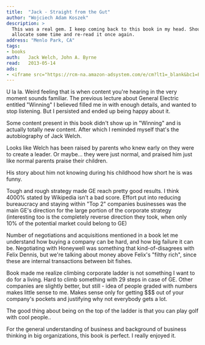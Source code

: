 ```yaml
---
title:	"Jack - Straight from the Gut"
author: "Wojciech Adam Koszek"
description: >
  This was a real gem. I keep coming back to this book in my head. Should
  allocate some time and re-read it once again.
address: "Menlo Park, CA"
tags:
- books
auth:	Jack Welch, John A. Byrne
read:	2013-05-14
ads:
- <iframe src="https://rcm-na.amazon-adsystem.com/e/cm?lt1=_blank&bc1=FFFFFF&IS2=1&npa=1&bg1=FFFFFF&fc1=000000&lc1=FF0000&t=wkoszek08-20&o=1&p=8&l=as4&m=amazon&f=ifr&ref=ss_til&asins=0446690686" style="width:120px;height:240px;" scrolling="no" marginwidth="0" marginheight="0" frameborder="0"></iframe>
---
```

U la la. Weird feeling that is when content you're hearing in the very
moment sounds familiar. The previous lecture about General Electric entitled
"Winning" I believed filled me in with enough details, and wanted to stop
listening. But I persisted and ended up being happy about it.

Some content present in this book didn't show up in "Winning" and is
actually totally new content.  After which I reminded myself that's the
autobiography of Jack Welch.

Looks like Welch has been raised by parents who knew early on they were to
create a leader. Or maybe... they were just normal, and praised him just
like normal parents praise their children.

His story about him not knowing during his childhood how short he is was
funny.

Tough and rough strategy made GE reach pretty good results. I think 4000%
stated by Wikipedia isn't a bad score. Effort put into reducing bureaucracy
and staying within "Top 2" companies businesses was the main GE's direction
for the large portion of the corporate strategy (interesting too is the
completely reverse direction they took, when only 10% of the potential
market could belong to GE)

Number of negotiations and acquisitions mentioned in a book let me
understand how buying a company can be hard, and how big failure it can be.
Negotiating with Honeywell was something that kind-of-disagrees with Felix
Dennis, but we're talking about money above Felix's "filthy rich", since
these are internal transactions between bit fishes.

Book made me realize climbing corporate ladder is not something I want to do
for a living. Hard to climb something with 29 steps in case of GE. Other
companies are slightly better, but still - idea of people graded with
numbers makes little sense to me. Makes sense only for getting $$$ out of
your company's pockets and justifying why not everybody gets a lot.

The good thing about being on the top of the ladder is that you can play
golf with cool people..

For the general understanding of business and background of business
thinking in big organizations, this book is perfect. I really enjoyed it.
